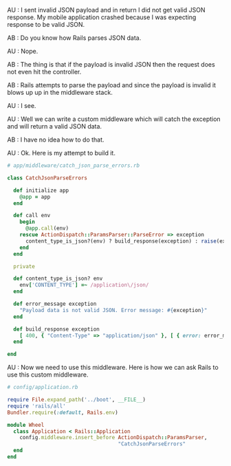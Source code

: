 AU : I sent invalid JSON payload and in return I did not get valid JSON response. My mobile application crashed because I was expecting response to be valid JSON.

AB : Do you know how Rails parses JSON data.

AU : Nope.

AB : The thing is that if the payload is invalid JSON then the request does not even hit the controller.

AB : Rails attempts to parse the payload and since the payload is invalid it blows up up in the middleware stack.

AU : I see.

AU : Well we can write a custom middleware which will catch the exception and will return a valid JSON data.

AB : I have no idea how to do that.

AU : Ok. Here is my attempt to build it.

```ruby
# app/middleware/catch_json_parse_errors.rb

class CatchJsonParseErrors

  def initialize app
    @app = app
  end

  def call env
    begin
      @app.call(env)
    rescue ActionDispatch::ParamsParser::ParseError => exception
      content_type_is_json?(env) ? build_response(exception) : raise(exception)
    end
  end

  private

  def content_type_is_json? env
    env['CONTENT_TYPE'] =~ /application\/json/
  end

  def error_message exception
    "Payload data is not valid JSON. Error message: #{exception}"
  end

  def build_response exception
    [ 400, { "Content-Type" => "application/json" }, [ { error: error_message(exception) }.to_json ] ]
  end

end
```

AU : Now we need to use this middleware. Here is how we can ask Rails to use this custom middleware.

```ruby
# config/application.rb

require File.expand_path('../boot', __FILE__)
require 'rails/all'
Bundler.require(:default, Rails.env)

module Wheel
  class Application < Rails::Application
    config.middleware.insert_before ActionDispatch::ParamsParser,
                                    "CatchJsonParseErrors"
  end
end
```

